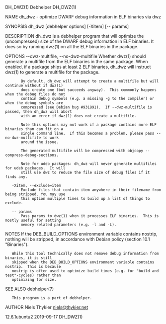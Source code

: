 DH_DWZ(1)                                      Debhelper                                     DH_DWZ(1)

NAME
       dh_dwz - optimize DWARF debug information in ELF binaries via dwz

SYNOPSIS
       dh_dwz [debhelper options] [-Xitem] [-- params]

DESCRIPTION
       dh_dwz is a debhelper program that will optimize the (uncompressed) size of the DWARF debug
       information in ELF binaries.  It does so by running dwz(1) on all the ELF binaries in the
       package.

OPTIONS
       --dwz-multifile, --no-dwz-multifile
           Whether dwz(1) should generate a multifile from the ELF binaries in the same package.  When
           enabled, if a package ships at least 2 ELF binaries, dh_dwz will instruct dwz(1) to
           generate a multifile for the package.

           By default, dh_dwz will attempt to create a multifile but will continue without if dwz(1)
           does create one (but succeeds anyway).  This commonly happens when the debug files do not
           contain debug symbols (e.g. a missing -g to the compiler) or when the debug symbols are
           compressed (see Debian bug #931891).  If --dwz-multifile is passed, then dh_dwz will abort
           with an error if dwz(1) does not create a multifile.

           Note this options may not work if a package contains more ELF binaries than can fit on a
           single command line.  If this becomes a problem, please pass --no-dwz-multifile to work
           around the issue.

           The generated multifile will be compressed with objcopy --compress-debug-sections.

           Note for udeb packages: dh_dwz will never generate multifiles for udeb packages.  It will
           still use dwz to reduce the file size of debug files if it finds any.

       -Xitem, --exclude=item
           Exclude files that contain item anywhere in their filename from being stripped. You may use
           this option multiple times to build up a list of things to exclude.

       -- params
           Pass params to dwz(1) when it processes ELF binaries.  This is mostly useful for setting
           memory related parameters (e.g. -l and -L).

NOTES
       If the DEB_BUILD_OPTIONS environment variable contains nostrip, nothing will be stripped, in
       accordance with Debian policy (section 10.1 "Binaries").

       While this tool technically does not remove debug information from binaries, it is still
       skipped when the DEB_BUILD_OPTIONS environment variable contains nostrip.  This is because
       nostrip is often used to optimize build times (e.g. for "build and test"-cycles) rather than
       optimizing for size.

SEE ALSO
       debhelper(7)

       This program is a part of debhelper.

AUTHOR
       Niels Thykier <niels@thykier.net>

12.6.1ubuntu2                                 2019-09-17                                     DH_DWZ(1)
